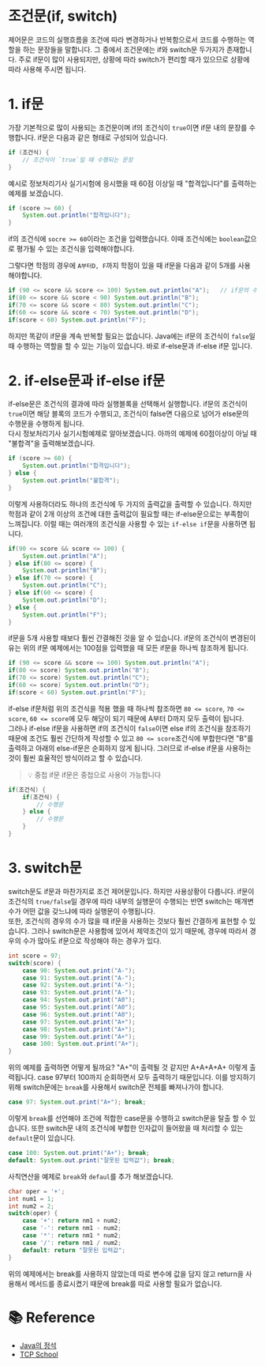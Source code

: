 # 조건문(if, switch)

제어문은 코드의 실행흐름을 조건에 따라 변경하거나 반복함으로서 코드를 수행하는 역할을 하는 문장들을 말합니다. 그 중에서 조건문에는 if와 switch문 두가지가 존재합니다. 주로 if문이 많이 사용되지만, 상황에 따라 switch가 편리할 때가 있으므로 상황에 따라 사용해 주시면 됩니다.

# 1. if문

가장 기본적으로 많이 사용되는 조건문이며 if의 조건식이 `true`이면 if문 내의 문장를 수행합니다. if문은 다음과 같은 형태로 구성되어 있습니다.

```java
if (조건식) {
	// 조건식이 `true`일 때 수행되는 문장
}
```

예시로 정보처리기사 실기시험에 응시했을 때 60점 이상일 때 "합격입니다"를 출력하는 예제를 보겠습니다.

```java
if (score >= 60) {
	System.out.println("합격입니다");
}
```

if의 조건식에 `socre >= 60`이라는 조건을 입력했습니다. 이때 조건식에는 `boolean`값으로 평가될 수 있는 조건식을 입력해야합니다.

그렇다면 학점의 경우에 `A부터D, F`까지 학점이 있을 때 if문을 다음과 같이 5개를 사용해야합니다.

```java
if (90 <= score && score <= 100) System.out.println("A");	// if문의 수행문이 한 줄로 구성되어 있는 경우 {}를 사용하지 않아도 됩니다.
if(80 <= score && score < 90) System.out.println("B");
if(70 <= score && score < 80) System.out.println("C");
if(60 <= score && score < 70) System.out.println("D");
if(score < 60) System.out.println("F");
```

하지만 똑같이 if문을 계속 반복할 필요는 없습니다. Java에는 if문의 조건식이 `false`일 때 수행하는 역할을 할 수 있는 기능이 있습니다. 바로 if-else문과 if-else if문 입니다.

# 2. if-else문과 if-else if문

if-else문은 조건식의 결과에 따라 실행블록을 선택해서 실행합니다. if문의 조건식이 `true`이면 해당 블록의 코드가 수행되고, 조건식이 false면 다음으로 넘어가 else문의 수행문을 수행하게 됩니다.  
다시 정보처리기사 실기시험예제로 알아보겠습니다. 아까의 예제에 60점이상이 아닐 때 "불합격"을 출력해보겠습니다.

```java
if (score >= 60) {
	System.out.println("합격입니다");
} else {
	System.out.println("불합격");
}
```

이렇게 사용하더라도 하나의 조건식에 두 가지의 출력값을 출력할 수 있습니다. 하지만 학점과 같이 2개 이상의 조건에 대한 출력값이 필요할 때는 if-else문으로는 부족함이 느껴집니다. 이럴 때는 여러개의 조건식을 사용할 수 있는 `if-else if`문을 사용하면 됩니다.

```java
if(90 <= score && score <= 100) {
	System.out.println("A");
} else if(80 <= score) {
	System.out.println("B");
} else if(70 <= score) {
	System.out.println("C");
} else if(60 <= score) {
	System.out.println("D");
} else {
	System.out.println("F");
}
```

if문을 5개 사용할 때보다 훨씬 간결해진 것을 알 수 있습니다. if문의 조건식이 변경된이유는 위의 if문 예제에서는 100점을 입력했을 때 모든 if문을 하나씩 참조하게 됩니다.

```java
if (90 <= score && score <= 100) System.out.println("A");
if(80 <= score) System.out.println("B");
if(70 <= score) System.out.println("C");
if(60 <= score) System.out.println("D");
if(score < 60) System.out.println("F");
```

if-else if문처럼 위의 조건식을 적용 했을 때 하나씩 참조하면 `80 <= score`, `70 <= score`, `60 <= score`에 모두 해당이 되기 때문에 A부터 D까지 모두 출력이 됩니다.  
그러나 if-else if문을 사용하면 if의 조건식이 `false`이면 else if의 조건식을 참조하기 때문에 조건도 훨씬 간단하게 작성할 수 있고 `80 <= score`조건식에 부합한다면 "B"를 출력하고 아래의 else-if문은 순회하지 않게 됩니다. 그러므로 if-else if문을 사용하는 것이 훨씬 효율적인 방식이라고 할 수 있습니다.

> 💡 중첩 if문
> if문은 중첩으로 사용이 가능합니다

```java
if(조건식) {
	if(조건식) {
    	// 수행문
    } else {
    	// 수행문
    }
}
```

# 3. switch문

switch문도 if문과 마찬가지로 조건 제어문입니다. 하지만 사용상황이 다릅니다. if문이 조건식의 `true/false`일 경우에 따라 내부의 실행문이 수행되는 반면 switch는 매개변수가 어떤 값을 갖느냐에 따라 실행문이 수행됩니다.  
또한, 조건식의 경우의 수가 많을 때 if문을 사용하는 것보다 훨씬 간결하게 표현할 수 있습니다. 그러나 switch문은 사용함에 있어서 제약조건이 있기 때문에, 경우에 따라서 경우의 수가 많아도 if문으로 작성해야 하는 경우가 있다.

```java
int score = 97;
switch(score) {
	case 90: System.out.print("A-");
    case 91: System.out.print("A-");
    case 92: System.out.print("A-");
    case 93: System.out.print("A-");
    case 94: System.out.print("A0");
    case 95: System.out.print("A0");
    case 96: System.out.print("A0");
    case 97: System.out.print("A+");
    case 98: System.out.print("A+");
    case 99: System.out.print("A+");
    case 100: System.out.print("A+");
}
```

위의 예제를 출력하면 어떻게 될까요? "A+"이 출력될 것 같지만 A+A+A+A+ 이렇게 출력됩니다. case 97부터 100까지 순회하면서 모두 출력하기 때문입니다. 이를 방지하기위해 switch문에는 `break`를 사용해서 switch문 전체를 빠져나가야 합니다.

```java
case 97: System.out.print("A+"); break;
```

이렇게 `break`를 선언해야 조건에 적합한 case문을 수행하고 switch문을 탈출 할 수 있습니다. 또한 switch문 내의 조건식에 부합한 인자값이 들어왔을 때 처리할 수 있는 `default`문이 있습니다.

```java
case 100: System.out.print("A+"); break;
default: System.out.print("잘못된 입력값"); break;
```

사칙연산을 예제로 `break`와 `defaul`를 추가 해보겠습니다.

```java
char oper = '+';
int num1 = 1;
int num2 = 2;
switch(oper) {
	case '+': return nm1 + num2;
    case '-': return nm1 - num2;
    case '*': return nm1 * num2;
    case '/': return nm1 / num2;
    default: return "잘못된 입력값";
}
```

위의 예제에서는 break를 사용하지 않았는데 따로 변수에 값을 담지 않고 return을 사용해서 메서드를 종료시켰기 때문에 break를 따로 사용할 필요가 없습니다.

# 📚 Reference

- [Java의 정석](https://product.kyobobook.co.kr/detail/S000001550352)
- [TCP School](http://tcpschool.com/java/intro)
